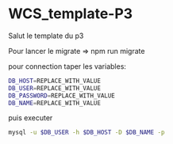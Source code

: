 # WCS_template-P3
Salut le template du p3


Pour lancer le migrate => npm run migrate

pour connection taper les variables:
```bash
DB_HOST=REPLACE_WITH_VALUE
DB_USER=REPLACE_WITH_VALUE
DB_PASSWORD=REPLACE_WITH_VALUE
DB_NAME=REPLACE_WITH_VALUE
```
puis  executer
```bash
mysql -u $DB_USER -h $DB_HOST -D $DB_NAME -p 
```
